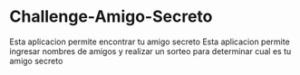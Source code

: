 # Challenge-Amigo-Secreto
Esta aplicacion permite encontrar tu amigo secreto
Esta aplicacion permite ingresar nombres de amigos y realizar un sorteo para determinar cual es tu amigo secreto
